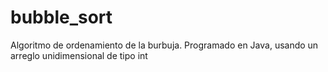 # bubble_sort
Algoritmo de ordenamiento de la burbuja. Programado en Java, usando un arreglo unidimensional de tipo int
